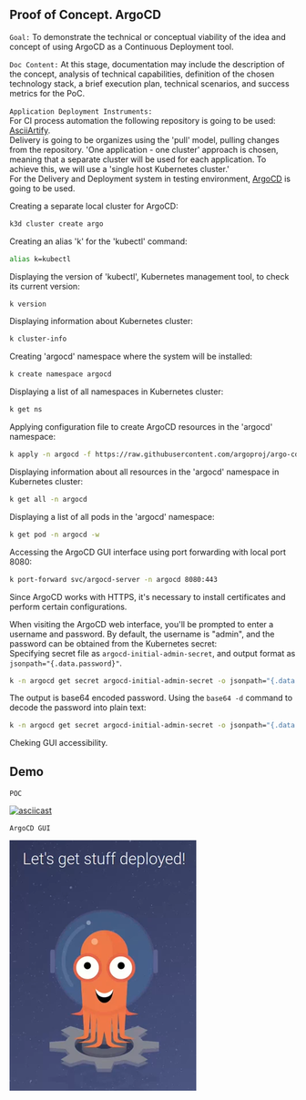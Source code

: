 ## Proof of Concept. ArgoCD  

`Goal:` To demonstrate the technical or conceptual viability of the idea and concept of using ArgoCD as a Continuous Deployment tool.

`Doc Content:` At this stage, documentation may include the description of the concept, analysis of technical capabilities, definition of the chosen technology stack, a brief execution plan, technical scenarios, and success metrics for the PoC.

`Application Deployment Instruments:`   
For CI process automation the following repository is going to be used: [AsciiArtify](https://github.com/nickpimankov/AsciiArtify).     
Delivery is going to be organizes using the 'pull' model, pulling changes from the repository. 'One application - one cluster' approach is chosen, meaning that a separate cluster will be used for each application. To achieve this, we will use a 'single host Kubernetes cluster.'  
For the Delivery and Deployment system in testing environment, [ArgoCD](https://argo-cd.readthedocs.io/en/stable/) is going to be used.

Creating a separate local cluster for ArgoCD:
```bash
k3d cluster create argo
```  
Creating an alias 'k' for the 'kubectl' command:
```bash
alias k=kubectl
```  
Displaying the version of 'kubectl', Kubernetes management tool, to check its current version:
```bash
k version
```  
Displaying information about Kubernetes cluster:
```bash
k cluster-info
```  
Creating 'argocd' namespace where the system will be installed:
```bash
k create namespace argocd
```  
Displaying a list of all namespaces in Kubernetes cluster:
```bash
k get ns
```  
Applying configuration file to create ArgoCD resources in the 'argocd' namespace:
```bash
k apply -n argocd -f https://raw.githubusercontent.com/argoproj/argo-cd/stable/manifests/install.yaml
```  
Displaying information about all resources in the 'argocd' namespace in Kubernetes cluster:
```bash
k get all -n argocd
```  
Displaying a list of all pods in the 'argocd' namespace:
```bash
k get pod -n argocd -w
```  
Accessing the ArgoCD GUI interface using port forwarding with local port 8080:
```bash
k port-forward svc/argocd-server -n argocd 8080:443
```  
Since ArgoCD works with HTTPS, it's necessary to install certificates and perform certain configurations.       

When visiting the ArgoCD web interface, you'll be prompted to enter a username and password. By default, the username is "admin", and the password can be obtained from the Kubernetes secret:      
Specifying secret file as `argocd-initial-admin-secret`, and output format as `jsonpath="{.data.password}"`.
```bash
k -n argocd get secret argocd-initial-admin-secret -o jsonpath="{.data.password}"
```  
The output is base64 encoded password. Using the `base64 -d` command to decode the password into plain text:
```bash
k -n argocd get secret argocd-initial-admin-secret -o jsonpath="{.data.password}" | base64 -d; echo
```  
Cheking GUI accessibility.

## Demo

    POC
[![asciicast](https://asciinema.org/a/655312.svg)](https://asciinema.org/a/655312)      


    ArgoCD GUI
[![youtube](imgs/argothumbnail.png)](https://youtu.be/JhBtlz3o95c)